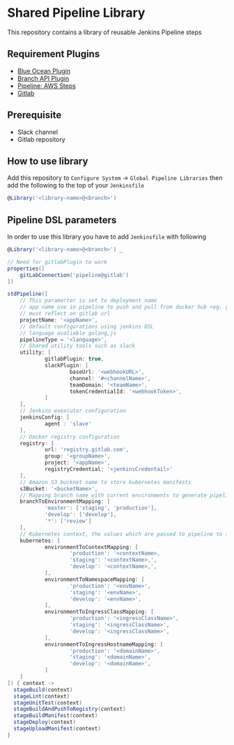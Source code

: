 # Shared Pipeline Library

This repository contains a library of reusable Jenkins Pipeline steps

## Requirement Plugins

- [Blue Ocean Plugin](https://plugins.jenkins.io/blueocean)
- [Branch API Plugin](https://plugins.jenkins.io/branch-api)
- [Pipeline: AWS Steps](https://plugins.jenkins.io/pipeline-aws)
- [Gitlab](https://plugins.jenkins.io/gitlab-plugin)

## Prerequisite

- Slack channel
- Gitlab repository

## How to use library

Add this repository to `Configure System` -> `Global Pipeline Libraries`
then add the following to the top of your `Jenkinsfile`

```groovy
@Library('<library-name>@<branch>')
```

## Pipeline DSL parameters

In order to use this library you have to add `Jenkinsfile` with following

```groovy
@Library('<library-name>@<branch>') _

// Need for gitlabPlugin to work
properties([
    gitLabConnection('pipeline@gitlab')
])

stdPipeline([
    // This paramerter is set to deployment name
    // app name use in pipeline to push and pull from docker hub <eg. gitlab>
    // must reflect on gitlab url
    projectName: '<appName>',
    // default configurations using jenkins DSL
    // language avaliable golang,js
    pipelineType = '<language>',
    // Shared utility tools such as slack
    utility: [
            gitlabPlugin: true,
            slackPlugin: [
                    baseUrl: '<webhookURL>',
                    channel: '#<channelName>',
                    teamDomain: '<teamName>',
                    tokenCredentialId: '<webhookToken>',
            ]
    ],
    // Jenkins exexcutor configuration
    jenkinsConfig: [
            agent : 'slave'
    ],
    // Docker registry configuration
    registry: [
            url: 'registry.gitlab.com',
            group: '<groupName>',
            project: '<appName>',
            registryCredential: '<jenkinsCredentail>'
    ],
    // Amazon S3 bucknet name to store kubernetes manifests
    s3Bucket: '<bucketName>',
    // Mapping branch name with current environments to generate pipeline contexts
    branchToEnvironmentMapping: [
            'master': ['staging', 'production'],
            'develop': ['develop'],
            '*': ['review']
    ],
    // Kubernetes context, the values which are passed to pipeline to integrate with K8S
    kubernetes: [
            environmentToContextMapping: [
                    'production': '<contextName>,
                    'staging': '<contextName>,',
                    'develop': '<contextName>,',
            ],
            environmentToNamespaceMapping: [
                    'production': '<envName>',
                    'staging': '<envName>',
                    'develop': '<envName>',
            ],
            environmentToIngressClassMapping: [
                    'production': '<ingressClassName>',
                    'staging': '<ingressClassName>',
                    'develop': '<ingressClassName>',
            ],
            environmentToIngressHostnameMapping: [
                    'production': '<domainName>',
                    'staging': '<domainName>',
                    'develop': '<domainName>',
            ]
    ]
]) { context ->
  stageBuild(context)
  stageLint(context)
  stageUnitTest(context)
  stageBuildAndPushToRegistry(context)
  stageBuildManifest(context)
  stageDeploy(context)
  stageUploadManifest(context)
}

```
